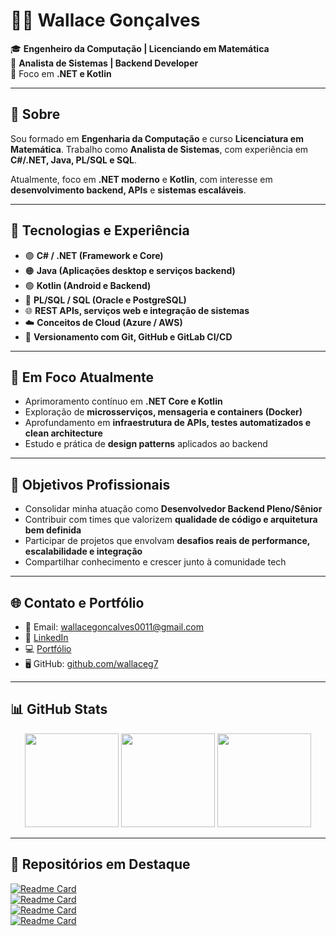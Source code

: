 # 👨‍💻 Wallace Gonçalves

🎓 **Engenheiro da Computação | Licenciando em Matemática**  
💼 **Analista de Sistemas | Backend Developer**  
📍 Foco em **.NET e Kotlin**

---

## 🧭 Sobre

Sou formado em **Engenharia da Computação** e curso **Licenciatura em Matemática**. Trabalho como **Analista de Sistemas**, com experiência em **C#/.NET, Java, PL/SQL e SQL**.

Atualmente, foco em **.NET moderno** e **Kotlin**, com interesse em **desenvolvimento backend, APIs** e **sistemas escaláveis**.

---

## 🧩 Tecnologias e Experiência

- 🟣 **C# / .NET (Framework e Core)**  
- 🟠 **Java (Aplicações desktop e serviços backend)**  
- 🟢 **Kotlin (Android e Backend)**  
- 🐘 **PL/SQL / SQL (Oracle e PostgreSQL)**  
- 🌐 **REST APIs, serviços web e integração de sistemas**  
- ☁️ **Conceitos de Cloud (Azure / AWS)**  
- 🔧 **Versionamento com Git, GitHub e GitLab CI/CD**

---

## 🚀 Em Foco Atualmente

- Aprimoramento contínuo em **.NET Core e Kotlin**  
- Exploração de **microsserviços, mensageria e containers (Docker)**  
- Aprofundamento em **infraestrutura de APIs, testes automatizados e clean architecture**  
- Estudo e prática de **design patterns** aplicados ao backend  

---

## 📌 Objetivos Profissionais

- Consolidar minha atuação como **Desenvolvedor Backend Pleno/Sênior**  
- Contribuir com times que valorizem **qualidade de código e arquitetura bem definida**  
- Participar de projetos que envolvam **desafios reais de performance, escalabilidade e integração**  
- Compartilhar conhecimento e crescer junto à comunidade tech  

---

## 🌐 Contato e Portfólio

- 📧 Email: [wallacegoncalves0011@gmail.com](mailto:wallacegoncalves0011@gmail.com)  
- 💼 [LinkedIn](https://www.linkedin.com/in/wallace-goncalves)  
- 💻 [Portfólio](https://seuportfolio.dev)  
- 🖥️ GitHub: [github.com/wallaceg7](https://github.com/wallaceg7)  

---

## 📊 GitHub Stats

<div align="center">
  <img src="https://github-readme-stats.vercel.app/api?username=wallaceg7&show_icons=true&theme=tokyonight&include_all_commits=true&count_private=true&locale=pt-br" height="150" />
  <img src="https://github-readme-stats.vercel.app/api/top-langs?username=wallaceg7&layout=compact&langs_count=5&theme=tokyonight&locale=pt-br" height="150" />
  <img src="https://streak-stats.demolab.com?user=wallaceg7&theme=tokyonight&locale=pt-br" height="150" />
</div>

---

## 📌 Repositórios em Destaque

[![Readme Card](https://github-readme-stats.vercel.app/api/pin/?username=wallaceg7&repo=EmprestimoLivros_AspNet&theme=tokyonight)](https://github.com/wallaceg7/EmprestimoLivros_AspNet)  
[![Readme Card](https://github-readme-stats.vercel.app/api/pin/?username=wallaceg7&repo=WebApi-CRUD-livros&theme=tokyonight)](https://github.com/wallaceg7/WebApi-CRUD-livros)  
[![Readme Card](https://github-readme-stats.vercel.app/api/pin/?username=wallaceg7&repo=WebApi-Usuarios&theme=tokyonight)](https://github.com/wallaceg7/WebApi-Usuarios)  
[![Readme Card](https://github-readme-stats.vercel.app/api/pin/?username=wallaceg7&repo=whatsapp-bot&theme=tokyonight)](https://github.com/wallaceg7/whatsapp-bot)  
